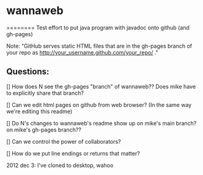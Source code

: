# wannaweb
========
Test effort to put java program with javadoc onto github (and gh-pages)

Note: "GitHub serves static HTML files that are in the gh-pages branch of your 
repo as http://your_username.github.com/your_repo/ ." 

## Questions: 

[] How does N see the gh-pages "branch" of wannaweb?? Does mike have to explicitly share that branch?

[] Can we edit html pages on github from web browser? (In the same way we're editing this readme)

[] Do N's changes to wannaweb's readme show up on mike's main branch? on mike's gh-pages branch??

[] Can we control the power of collaborators?

[] How do we put line endings or returns that matter?


2012 dec 3: I've cloned to desktop, wahoo
